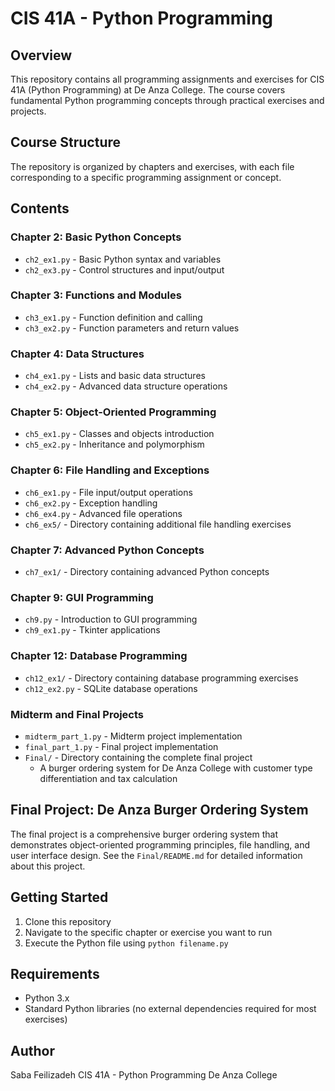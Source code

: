 # CIS 41A - Python Programming

## Overview
This repository contains all programming assignments and exercises for CIS 41A (Python Programming) at De Anza College. The course covers fundamental Python programming concepts through practical exercises and projects.

## Course Structure
The repository is organized by chapters and exercises, with each file corresponding to a specific programming assignment or concept.

## Contents

### Chapter 2: Basic Python Concepts
- `ch2_ex1.py` - Basic Python syntax and variables
- `ch2_ex3.py` - Control structures and input/output

### Chapter 3: Functions and Modules
- `ch3_ex1.py` - Function definition and calling
- `ch3_ex2.py` - Function parameters and return values

### Chapter 4: Data Structures
- `ch4_ex1.py` - Lists and basic data structures
- `ch4_ex2.py` - Advanced data structure operations

### Chapter 5: Object-Oriented Programming
- `ch5_ex1.py` - Classes and objects introduction
- `ch5_ex2.py` - Inheritance and polymorphism

### Chapter 6: File Handling and Exceptions
- `ch6_ex1.py` - File input/output operations
- `ch6_ex2.py` - Exception handling
- `ch6_ex4.py` - Advanced file operations
- `ch6_ex5/` - Directory containing additional file handling exercises

### Chapter 7: Advanced Python Concepts
- `ch7_ex1/` - Directory containing advanced Python concepts

### Chapter 9: GUI Programming
- `ch9.py` - Introduction to GUI programming
- `ch9_ex1.py` - Tkinter applications

### Chapter 12: Database Programming
- `ch12_ex1/` - Directory containing database programming exercises
- `ch12_ex2.py` - SQLite database operations

### Midterm and Final Projects
- `midterm_part_1.py` - Midterm project implementation
- `final_part_1.py` - Final project implementation
- `Final/` - Directory containing the complete final project
  - A burger ordering system for De Anza College with customer type differentiation and tax calculation

## Final Project: De Anza Burger Ordering System
The final project is a comprehensive burger ordering system that demonstrates object-oriented programming principles, file handling, and user interface design. See the `Final/README.md` for detailed information about this project.

## Getting Started
1. Clone this repository
2. Navigate to the specific chapter or exercise you want to run
3. Execute the Python file using `python filename.py`

## Requirements
- Python 3.x
- Standard Python libraries (no external dependencies required for most exercises)

## Author
Saba Feilizadeh
CIS 41A - Python Programming
De Anza College 